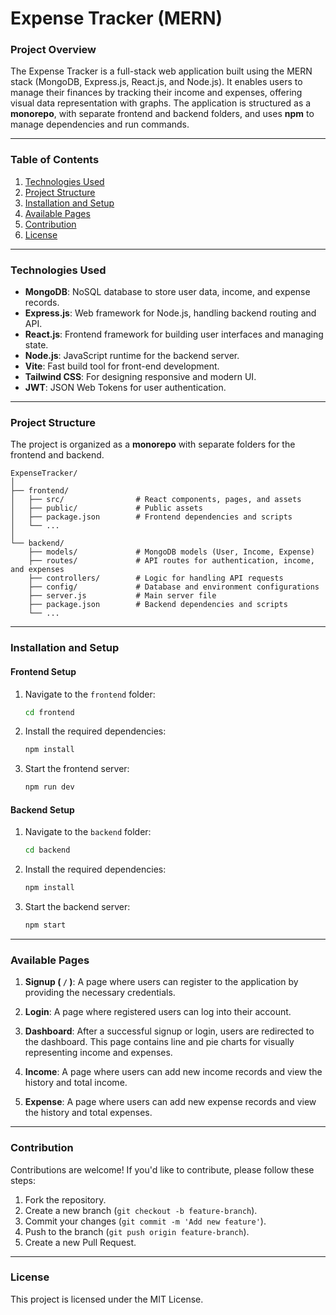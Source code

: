
# **Expense Tracker (MERN)**

### **Project Overview**
The Expense Tracker is a full-stack web application built using the MERN stack (MongoDB, Express.js, React.js, and Node.js). It enables users to manage their finances by tracking their income and expenses, offering visual data representation with graphs. The application is structured as a **monorepo**, with separate frontend and backend folders, and uses **npm** to manage dependencies and run commands.

---

### **Table of Contents**
1. [Technologies Used](#technologies-used)
2. [Project Structure](#project-structure)
3. [Installation and Setup](#installation-and-setup)
4. [Available Pages](#available-pages)
5. [Contribution](#contribution)
6. [License](#license)

---

### **Technologies Used**
- **MongoDB**: NoSQL database to store user data, income, and expense records.
- **Express.js**: Web framework for Node.js, handling backend routing and API.
- **React.js**: Frontend framework for building user interfaces and managing state.
- **Node.js**: JavaScript runtime for the backend server.
- **Vite**: Fast build tool for front-end development.
- **Tailwind CSS**: For designing responsive and modern UI.
- **JWT**: JSON Web Tokens for user authentication.

---

### **Project Structure**

The project is organized as a **monorepo** with separate folders for the frontend and backend.

```
ExpenseTracker/
│
├── frontend/
│   ├── src/                # React components, pages, and assets
│   ├── public/             # Public assets
│   ├── package.json        # Frontend dependencies and scripts
│   └── ...
│
└── backend/
    ├── models/             # MongoDB models (User, Income, Expense)
    ├── routes/             # API routes for authentication, income, and expenses
    ├── controllers/        # Logic for handling API requests
    ├── config/             # Database and environment configurations
    ├── server.js           # Main server file
    ├── package.json        # Backend dependencies and scripts
    └── ...
```

---

### **Installation and Setup**

#### **Frontend Setup**
1. Navigate to the `frontend` folder:
   ```bash
   cd frontend
   ```
2. Install the required dependencies:
   ```bash
   npm install
   ```
3. Start the frontend server:
   ```bash
   npm run dev
   ```

#### **Backend Setup**
1. Navigate to the `backend` folder:
   ```bash
   cd backend
   ```
2. Install the required dependencies:
   ```bash
   npm install
   ```
3. Start the backend server:
   ```bash
   npm start
   ```

---

### **Available Pages**

1. **Signup ( `/` )**: A page where users can register to the application by providing the necessary credentials.
   
2. **Login**: A page where registered users can log into their account.
   
3. **Dashboard**: After a successful signup or login, users are redirected to the dashboard. This page contains line and pie charts for visually representing income and expenses.
   
4. **Income**: A page where users can add new income records and view the history and total income.
   
5. **Expense**: A page where users can add new expense records and view the history and total expenses.

---

### **Contribution**

Contributions are welcome! If you'd like to contribute, please follow these steps:

1. Fork the repository.
2. Create a new branch (`git checkout -b feature-branch`).
3. Commit your changes (`git commit -m 'Add new feature'`).
4. Push to the branch (`git push origin feature-branch`).
5. Create a new Pull Request.

---

### **License**

This project is licensed under the MIT License.
